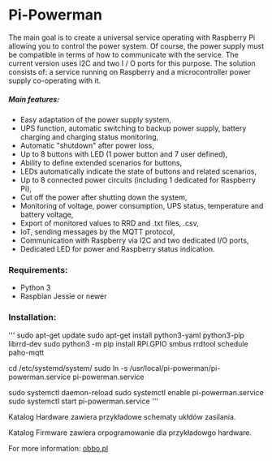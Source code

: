 # Pi-Powerman
  The main goal is to create a universal service operating with Raspberry Pi allowing you to control the power system. Of course, the power supply must be compatible in terms of how to communicate with the service. The current version uses I2C and two I / O ports for this purpose. The solution consists of: a service running on Raspberry and a microcontroller power supply co-operating with it. 

##### Main features:
- Easy adaptation of the power supply system,
- UPS function, automatic switching to backup power supply, battery charging and charging status monitoring,
- Automatic "shutdown" after power loss,
- Up to 8 buttons with LED (1 power button and 7 user defined),
- Ability to define extended scenarios for buttons,
- LEDs automatically indicate the state of buttons and related scenarios,
- Up to 8 connected power circuits (including 1 dedicated for Raspberry Pi),
- Cut off the power after shutting down the system,
- Monitoring of voltage, power consumption, UPS status, temperature and battery voltage,
- Export of monitored values to RRD and .txt files, .csv,
- IoT, sending messages by the MQTT protocol, 
- Communication with Raspberry via I2C and two dedicated I/O ports,
- Dedicated LED for power and Raspberry status indication.

### Requirements:
- Python 3
- Raspbian Jessie or newer

### Installation:
'''
sudo apt-get update
sudo apt-get install python3-yaml python3-pip librrd-dev
sudo python3 -m pip install RPi.GPIO smbus rrdtool schedule paho-mqtt

cd /etc/systemd/system/ 
sudo ln -s /usr/local/pi-powerman/pi-powerman.service pi-powerman.service

sudo systemctl daemon-reload
sudo systemctl enable pi-powerman.service
sudo systemctl start pi-powerman.service
'''


Katalog Hardware zawiera przykładowe schematy ukłdów zasilania.

Katalog Firmware zawiera orpogramowanie dla przykładowgo hardware.

For more information: [obbo.pl](http://obbo.pl)
